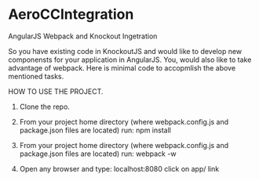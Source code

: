 # AeroCCIntegration
AngularJS Webpack and Knockout Ingetration

So you have existing code in KnockoutJS and would like to develop new componensts for your application in AngularJS. 
You, would also like to take advantage of webpack.
Here is minimal code to accopmlish the above mentioned tasks.

HOW TO USE THE PROJECT.

1. Clone the repo.

2. From your project home directory (where webpack.config.js and package.json files are located) run:
  npm install
  
3. From your project home directory (where webpack.config.js and package.json files are located) run:
  webpack -w 
  
4. Open any browser and type:
  localhost:8080
  click on app/ link
  
